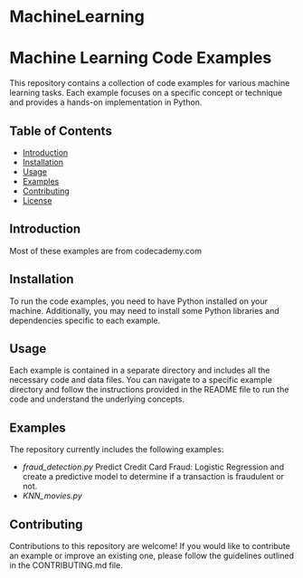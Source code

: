 # MachineLearning

# Machine Learning Code Examples

This repository contains a collection of code examples for various machine learning tasks. Each example focuses on a specific concept or technique and provides a hands-on implementation in Python.

## Table of Contents

- [Introduction](#introduction)
- [Installation](#installation)
- [Usage](#usage)
- [Examples](#examples)
- [Contributing](#contributing)
- [License](#license)

## Introduction
Most of these examples are from codecademy.com

## Installation

To run the code examples, you need to have Python installed on your machine. Additionally, you may need to install some Python libraries and dependencies specific to each example. 

## Usage
Each example is contained in a separate directory and includes all the necessary code and data files. You can navigate to a specific example directory and follow the instructions provided in the README file to run the code and understand the underlying concepts.

## Examples

The repository currently includes the following examples:
- *fraud_detection.py* Predict Credit Card Fraud: Logistic Regression and create a predictive model to determine if a transaction is fraudulent or not.
- *KNN_movies.py*  

## Contributing
Contributions to this repository are welcome! If you would like to contribute an example or improve an existing one, please follow the guidelines outlined in the CONTRIBUTING.md file.

